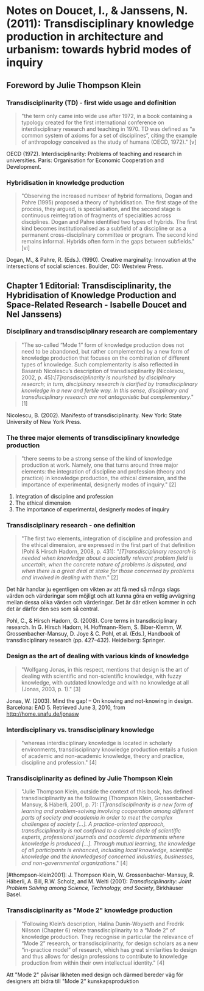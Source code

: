 # Notes on Doucet, I., & Janssens, N. (2011): Transdisciplinary knowledge production in architecture and urbanism: towards hybrid modes of inquiry

## Foreword by Julie Thompson Klein

### Transdisciplinarity (TD) - first wide usage and definition
>"the term only came into wide use after 1972, in a book containing a typology created for the first international conference on interdisciplinary research and teaching in 1970. TD was defined as “a common system of axioms for a set of disciplines”, citing the example of anthropology conceived as the study of humans (OECD, 1972)." [v]

OECD (1972). Interdisciplinarity: Problems of teaching and research in universities. Paris:
Organisation for Economic Cooperation and Development.

### Hybridisation in knowledge production
>"Observing the increased numbexr of hybrid formations, Dogan and Pahre (1995) proposed a theory of hybridisation. The first stage of the process, they argued, is specialisation, and the second stage is continuous reintegration of fragments of specialities across disciplines. Dogan and Pahre identified two types of hybrids. The first kind becomes institutionalised as a subfield of a discipline or as a permanent cross-disciplinary committee or program. The second kind remains informal. Hybrids often form in the gaps between subfields." [vi]

Dogan, M., & Pahre, R. (Eds.). (1990). Creative marginality: Innovation at the intersections of
social sciences. Boulder, CO: Westview Press.

## Chapter 1 Editorial: Transdisciplinarity, the Hybridisation of Knowledge Production and Space-Related Research - Isabelle Doucet and Nel Janssens)

### Disciplinary and transdisciplinary research are complementary
>"The so-called “Mode 1” form of knowledge production does not need to be abandoned, but rather complemented by a new form of knowledge production that focuses on the combination of different types of knowledge. Such complementarity is also reflected in Basarab Nicolescu’s description of transdisciplinarity (Nicolescu, 2002, p. 45):_[T]ransdisciplinarity is nourished by disciplinary research; in turn, disciplinary research is clarified by transdisciplinary knowledge in a new and fertile way. In this sense, disciplinary and transdisciplinary research are not antagonistic but complementary_." [1]

Nicolescu, B. (2002). Manifesto of transdisciplinarity. New York: State University of New York
Press.

### The three major elements of transdisciplinary knowledge production
>"there seems to be a strong sense of the kind of knowledge production at work. Namely, one that turns around three major elements: the integration of discipline and profession (theory and practice) in knowledge production, the ethical dimension, and the importance of experimental, designerly modes of inquiry." [2]

1. Integration of discipline and profession
2. The ethical dimension
3. The importance of experimental, designerly modes of inquiry

### Transdisciplinary research - one definition
>"The first two elements, integration of discipline and profession and the ethical dimension, are expressed in the first part of that definition (Pohl & Hirsch Hadorn, 2008, p. 431): "_[T]ransdisciplinary research is needed when knowledge about a societally relevant problem field is uncertain, when the concrete nature of problems is disputed, and when there is a great deal at stake for those concerned by problems and involved in dealing with them_." [2]

Det här handlar ju egentligen om vikten av att få med så många slags värden och värderingar som möjligt och att kunna göra en vettig avvägning mellan dessa olika värden och värderingar. Det är där etiken kommer in och det är därför den ses som så central.

Pohl, C., & Hirsch Hadorn, G. (2008). Core terms in transdisciplinary research. In G. Hirsch
Hadorn, H. Hoffmann-Riem, S. Biber-Klemm, W. Grossenbacher-Mansuy, D. Joye & C. Pohl,
et al. (Eds.), Handbook of transdisciplinary research (pp. 427–432). Heidelberg: Springer.

### Design as the art of dealing with various kinds of knowledge
>"Wolfgang Jonas, in this respect, mentions that design is the art of dealing with scientific and non-scientific knowledge, with fuzzy knowledge, with outdated knowledge and with no knowledge at all (Jonas, 2003, p. 1)." [3]

Jonas, W. (2003). Mind the gap! – On knowing and not-knowing in design. Barcelona: EAD 5.
Retrieved June 3, 2010, from http://home.snafu.de/jonasw

### Interdisciplinary vs. transdisciplinary knowledge
>"whereas interdisciplinary knowledge is located in scholarly environments, transdisciplinary knowledge production entails a fusion of academic and non-academic knowledge, theory and practice, discipline and profession." [4]

### Transdisciplinarity as defined by Julie Thompson Klein
>"Julie Thompson Klein, outside the context of this book, has defined transdisciplinarity as the following (Thompson Klein, Grossenbacher-Mansuy, & Häberli, 2001, p. 7): _[T]ransdisciplinarity is a new form of learning and problem-solving involving cooperation among different parts of society and academia in order to meet the complex challenges of society [...]. A practice-oriented approach, transdisciplinarity is not confined to a closed circle of scientific experts, professional journals and academic departments where knowledge is produced [...]. Through mutual learning, the knowledge of all participants is enhanced, including local knowledge, scientific knowledge and the knowledgesof concerned industries, businesses, and non-governmental organizations_." [4]

 [#thompson-klein2001]: J. Thompson Klein, W. Grossenbacher-Mansuy, R. Häberli, A. Bill, R.W. Scholz, and M. Welti (2001): _Transdisciplinarity: Joint Problem Solving among Science, Technology, and Society_, Birkhäuser Basel.
 
### Transdisciplinarity as "Mode 2" knowledge production
>"Following Klein’s description, Halina Dunin-Woyseth and Fredrik Nilsson (Chapter 6) relate transdisciplinarity to a “Mode 2” of knowledge production. They recognise in particular the relevance of “Mode 2” research, or transdisciplinarity, for design scholars as a new “in-practice model” of research, which has great similarities to design and thus allows for design professions to contribute to knowledge production from within their own intellectual identity." [4]

Att "Mode 2" påvisar likheten med design och därmed bereder väg för designers att bidra till "Mode 2" kunskapsproduktion


